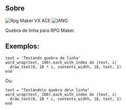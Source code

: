 ## Sobre
![Rpg Maker VX ACE](https://img.shields.io/badge/RPG%20MAKER-VX%20ACE-red?style=for-the-badge&logo=appveyo)
![lANG](https://img.shields.io/badge/LANG-RUBY(%20RGSS%20)-red?style=for-the-badge&logo=appveyo)
<p>Quebra de linha para RPG Maker.</p>

## Exemplos:
```
text = 'Testando quebra de linha'
word_wrap(text, 100).each_with_index do |text, i|
  draw_text(0, 18 * i, contents_width, 18, text, 1)
end
```
Ou:
```
text = "Testando\n quebra de\n linha"
word_wrap(text, 100).each_with_index do |text, i|
  draw_text(0, 18 * i, contents_width, 18, text, 1)
end
```
